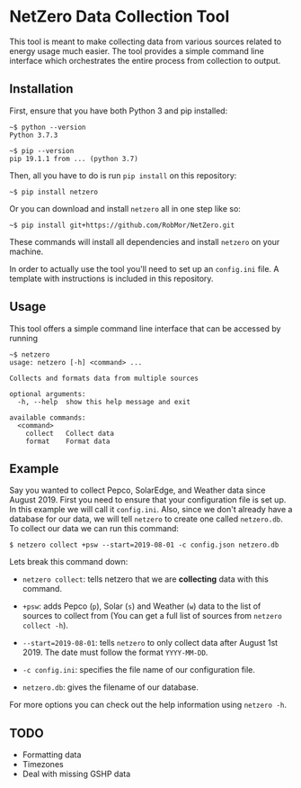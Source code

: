 # NetZero Data Collection Tool

This tool is meant to make collecting data from various sources related to 
energy usage much easier. The tool provides a simple command line interface
which orchestrates the entire process from collection to output.

## Installation

First, ensure that you have both Python 3 and pip installed:

```console
~$ python --version
Python 3.7.3

~$ pip --version
pip 19.1.1 from ... (python 3.7)
```

Then, all you have to do is run `pip install` on this repository:

```console
~$ pip install netzero
```

Or you can download and install `netzero` all in one step like so:

```console
~$ pip install git+https://github.com/RobMor/NetZero.git
```

These commands will install all dependencies and install `netzero` on your
machine.

In order to actually use the tool you'll need to set up an `config.ini` file.
A template with instructions is included in this repository.

## Usage

This tool offers a simple command line interface that can be accessed by running

```console
~$ netzero
usage: netzero [-h] <command> ...

Collects and formats data from multiple sources

optional arguments:
  -h, --help  show this help message and exit

available commands:
  <command>
    collect   Collect data
    format    Format data

```

## Example

Say you wanted to collect Pepco, SolarEdge, and Weather data since August 2019.
First you need to ensure that your configuration file is set up. In this example
we will call it `config.ini`. Also, since we don't already have a database for 
our data, we will tell `netzero` to create one called `netzero.db`. To 
collect our data we can run this command:

```console
$ netzero collect +psw --start=2019-08-01 -c config.json netzero.db
```

Lets break this command down:

* `netzero collect`: tells netzero that we are **collecting** data with this command.

* `+psw`: adds Pepco (`p`), Solar (`s`) and Weather (`w`) data to the list of
sources to collect from (You can get a full list of sources from `netzero collect -h`).

* `--start=2019-08-01`: tells `netzero` to only collect data after August 1st 2019.
The date must follow the format `YYYY-MM-DD`.

* `-c config.ini`: specifies the file name of our configuration file.

* `netzero.db`: gives the filename of our database.

For more options you can check out the help information using `netzero -h`.

## TODO

* Formatting data
* Timezones
* Deal with missing GSHP data
